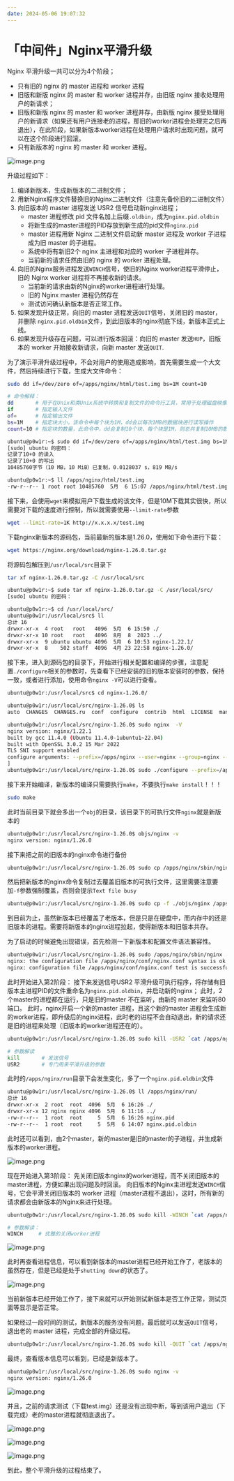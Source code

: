 ```yaml
---
date: 2024-05-06 19:07:32
---
```


# 「中间件」Nginx平滑升级

Nginx 平滑升级一共可以分为4个阶段；
- 只有旧的 nginx 的 master 进程和 worker 进程
- 旧版和新版 nginx 的 master 和 worker 进程并存，由旧版 nginx 接收处理用户的新请求；
- 旧版和新版 nginx 的 master 和 worker 进程并存，由新版 nginx 接受处理用户的新请求（如果还有用户连接老的进程，那旧的worker进程会处理完之后再退出），在此阶段，如果新版本worker进程在处理用户请求时出现问题，就可以在这个阶段进行回滚。
- 只有新版本的 nginx 的 master 和 worker 进程。

![image.png](https://takuya-1305710862.cos.ap-shanghai.myqcloud.com/A1ways0nline/pic/20240506145714.png)

升级过程如下：
1. 编译新版本，生成新版本的二进制文件；
2. 用新Nginx程序文件替换旧的Nginx二进制文件（注意先备份旧的二进制文件）
3. 向旧版本的 master 进程发送 USR2 信号启动新nginx进程；
    - master 进程修改 pid 文件名加上后缀`.oldbin`，成为`nginx.pid.oldbin`
    - 将新生成的master进程的PID存放到新生成的pid文件`nginx.pid`
    - master 进程用新 Nginx 二进制文件启动新 master 进程及 worker 子进程成为旧 master 的子进程。
    - 系统中将有新旧2个 nginx 主进程和对应的 worker 子进程并存。
    - 当前新的请求任然由旧的 nginx 的 worker 进程处理。
4. 向旧的Nginx服务进程发送`WINCH`信号，使旧的Nginx worker进程平滑停止，旧的 Nginx worker 进程将不再接收新的请求。
    - 当前新的请求由新的Nginx的worker进程进行处理。
    - 旧的 Nginx master 进程仍然存在
    - 测试访问确认新版本是否正常工作。
5. 如果发现升级正常，向旧的 master 进程发送`QUIT`信号，关闭旧的 master，并删除 `nginx.pid.oldbin`文件，到此旧版本的nginx彻底下线，新版本正式上线。
6. 如果发现升级存在问题，可以进行版本回滚：向旧的 master 发送`HUP`，旧版本的 worker 开始接收新请求，向新 master 发送`QUIT`.

为了演示平滑升级过程中，不会对用户的使用造成影响，首先需要生成一个大文件，然后持续进行下载，生成大文件命令：

```bash
sudo dd if=/dev/zero of=/apps/nginx/html/test.img bs=1M count=10

# 命令解释：
dd       # 用于在Unix和类Unix系统中转换和复制文件的命令行工具，常用于处理磁盘映像或制作备份。
if       # 指定输入文件
of=      # 指定输出文件
bs=1M    # 指定块大小，该命令中每个块为1M，dd会以每次1MB的数据块进行读写操作
count=10 # 指定块的数量，此命令中，dd会复制10个块，每个块是1M，则总共复制10MB的数据
```

```bash
ubuntu@p0w1r:~$ sudo dd if=/dev/zero of=/apps/nginx/html/test.img bs=1M count=10
[sudo] ubuntu 的密码： 
记录了10+0 的读入
记录了10+0 的写出
10485760字节（10 MB，10 MiB）已复制，0.0128037 s，819 MB/s

ubuntu@p0w1r:~$ ll /apps/nginx/html/test.img 
-rw-r--r-- 1 root root 10485760  5月  6 15:07 /apps/nginx/html/test.img
```

接下来，会使用`wget`来模拟用户下载生成的该文件，但是10M下载其实很快，所以需要对下载的速度进行控制，所以就需要使用`--limit-rate`参数

```bash
wget --limit-rate=1K http://x.x.x.x/test.img
```

下载nginx新版本的源码包，当前最新的版本是1.26.0，使用如下命令进行下载：

```bash
wget https://nginx.org/download/nginx-1.26.0.tar.gz
```

将源码包解压到`/usr/local/src`目录下

```bash
tar xf nginx-1.26.0.tar.gz -C /usr/local/src
```

```bash
ubuntu@p0w1r:~$ sudo tar xf nginx-1.26.0.tar.gz -C /usr/local/src/
[sudo] ubuntu 的密码： 

ubuntu@p0w1r:~$ cd /usr/local/src/
ubuntu@p0w1r:/usr/local/src$ ll
总计 16
drwxr-xr-x  4 root   root   4096  5月  6 15:50 ./
drwxr-xr-x 10 root   root   4096  8月  8  2023 ../
drwxr-xr-x  9 ubuntu ubuntu 4096  5月  6 10:53 nginx-1.22.1/
drwxr-xr-x  8    502 staff  4096  4月 23 22:58 nginx-1.26.0/
```

接下来，进入到源码包的目录下，开始进行相关配置和编译的步骤，注意配置`./configure`相关的参数时，先查看下已经安装的旧的版本安装时的参数，保持一致，或者进行添加，使用命令`nginx -V`可以进行查看。

```bash
ubuntu@p0w1r:/usr/local/src$ cd nginx-1.26.0/

ubuntu@p0w1r:/usr/local/src/nginx-1.26.0$ ls
auto  CHANGES  CHANGES.ru  conf  configure  contrib  html  LICENSE  man  README  src

ubuntu@p0w1r:/usr/local/src/nginx-1.26.0$ sudo nginx  -V
nginx version: nginx/1.22.1
built by gcc 11.4.0 (Ubuntu 11.4.0-1ubuntu1~22.04) 
built with OpenSSL 3.0.2 15 Mar 2022
TLS SNI support enabled
configure arguments: --prefix=/apps/nginx --user=nginx --group=nginx --with-http_ssl_module --with-http_v2_module --with-http_realip_module --with-http_stub_status_module --with-http_gzip_static_module --with-pcre --with-stream --with-stream_ssl_module --with-stream_realip_module
]
ubuntu@p0w1r:/usr/local/src/nginx-1.26.0$ sudo ./configure --prefix=/apps/nginx --user=nginx --group=nginx --with-http_ssl_module --with-http_v2_module --with-http_realip_module --with-http_stub_status_module --with-http_gzip_static_module --with-pcre --with-stream --with-stream_ssl_module --with-stream_realip_module
```

接下来开始编译，新版本的编译只需要执行`make`，不要执行`make install`！！！

```bash
sudo make 
```

此时当前目录下就会多出一个`obj`的目录，该目录下的可执行文件`nginx`就是新版本的

```bash
ubuntu@p0w1r:/usr/local/src/nginx-1.26.0$ objs/nginx -v
nginx version: nginx/1.26.0
```

接下来把之前的旧版本的nginx命令进行备份

```bash
ubuntu@p0w1r:/usr/local/src/nginx-1.26.0$ sudo cp /apps/nginx/sbin/nginx /opt/nginx.old
```

然后把新版本的nginx命令复制过去覆盖旧版本的可执行文件，这里需要注意要加`-f`参数强制覆盖，否则会提示`Text file busy`

```bash
ubuntu@p0w1r:/usr/local/src/nginx-1.26.0$ sudo cp -f ./objs/nginx /apps/nginx/sbin/
```

到目前为止，虽然新版本已经覆盖了老版本，但是只是在硬盘中，而内存中的还是旧版本的进程。需要将新版本的nginx进程拉起，使得新版本和旧版本共存。

为了启动的时候避免出现错误，首先检测一下新版本和配置文件语法兼容性。

```bash
ubuntu@p0w1r:/usr/local/src/nginx-1.26.0$ sudo /apps/nginx/sbin/nginx -t
nginx: the configuration file /apps/nginx/conf/nginx.conf syntax is ok
nginx: configuration file /apps/nginx/conf/nginx.conf test is successful
```

此时开始进入第2阶段：
接下来发送信号USR2 平滑升级可执行程序，将存储有旧版本主进程PID的文件重命名为`nginx.pid.oldbin`，并启动新的nginx；
此时，2个master的进程都在运行，只是旧的master 不在监听，由新的 master 来监听80端口。
此时，nginx开启一个新的master 进程，且这个新的master 进程会生成新的worker进程，即升级后的nginx进程，此时老的进程不会自动退出，新的请求还是旧的进程来处理（旧版本的worker进程还在的）。

```bash
ubuntu@p0w1r:/usr/local/src/nginx-1.26.0$ sudo kill -USR2 `cat /apps/nginx/run/nginx.pid`

# 参数解读
kill       # 发送信号
USR2       # 专门用来平滑升级的参数
```

此时的`/apps/nginx/run`目录下会发生变化，多了一个`nginx.pid.oldbin`文件

```bash
ubuntu@p0w1r:/usr/local/src/nginx-1.26.0$ ll /apps/nginx/run/
总计 16
drwxr-xr-x  2 root  root  4096  5月  6 16:26 ./
drwxr-xr-x 12 nginx nginx 4096  5月  6 11:16 ../
-rw-r--r--  1 root  root     5  5月  6 16:26 nginx.pid
-rw-r--r--  1 root  root     5  5月  6 14:07 nginx.pid.oldbin
```

此时还可以看到，由2个master，新的master是旧的master的子进程，并生成新版本的worker进程。

![image.png](https://takuya-1305710862.cos.ap-shanghai.myqcloud.com/A1ways0nline/pic/20240506163114.png)

现在开始进入第3阶段：
先关闭旧版本nginx的worker进程，而不关闭旧版本的master进程，方便如果出现问题及时回滚。
向旧版本的Nginx主进程发送`WINCH`信号，它会平滑关闭旧版本的 worker 进程（master进程不退出），这时，所有新的请求都会由新版本的Nginx来进行处理。

```bash
ubuntu@p0w1r:/usr/local/src/nginx-1.26.0$ sudo kill -WINCH `cat /apps/nginx/run/nginx.pid.oldbin`

# 参数解读：
WINCH     # 优雅的关闭worker进程
```

![image.png](https://takuya-1305710862.cos.ap-shanghai.myqcloud.com/A1ways0nline/pic/20240506163757.png)

此时再查看进程信息，可以看到新版本的master进程已经开始工作了，老版本的虽然存在，但是已经是处于`shutting down`的状态了。

![image.png](https://takuya-1305710862.cos.ap-shanghai.myqcloud.com/A1ways0nline/pic/20240506164501.png)

当前新版本已经开始工作了，接下来就可以开始测试新版本是否工作正常，测试页面等显示是否正常。

如果经过一段时间的测试，新版本的服务没有问题，最后就可以发送`QUIT`信号，退出老的 master 进程，完成全部的升级过程。

```bash
ubuntu@p0w1r:/usr/local/src/nginx-1.26.0$ sudo kill -QUIT `cat /apps/nginx/run/nginx.pid.oldbin`
```

最终，查看版本信息可以看到，已经是新版本了。

```bash
ubuntu@p0w1r:/usr/local/src/nginx-1.26.0$ sudo nginx -v
nginx version: nginx/1.26.0
```

![image.png](https://takuya-1305710862.cos.ap-shanghai.myqcloud.com/A1ways0nline/pic/20240506165050.png)

并且，之前的请求测试（下载test.img）还是没有出现中断，等到该用户退出（下载完成）老的master进程就彻底退出了。

![image.png](https://takuya-1305710862.cos.ap-shanghai.myqcloud.com/A1ways0nline/pic/20240506165127.png)


![image.png](https://takuya-1305710862.cos.ap-shanghai.myqcloud.com/A1ways0nline/pic/20240506165313.png)


![image.png](https://takuya-1305710862.cos.ap-shanghai.myqcloud.com/A1ways0nline/pic/20240506165406.png)

到此，整个平滑升级的过程结束了。
